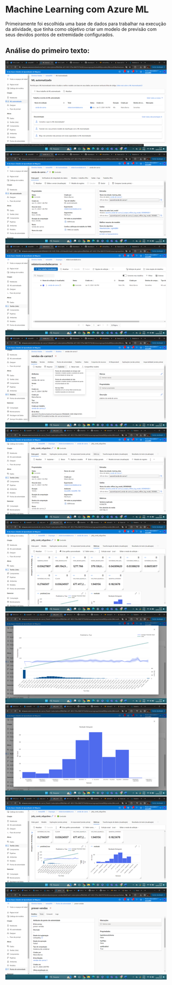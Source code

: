 # Machine Learning com Azure ML

Primeiramente foi escolhida uma base de dados para trabalhar na execução da atividade, que tinha como objetivo 
criar um modelo de previsão com seus devidos pontos de extremidade configurados.

## Análise do primeiro texto:
<img src="print_processo/exemplo01.png"/>

<img src="print_processo/exemplo02.png"/>

<img src="print_processo/exemplo03.png"/>

<img src="print_processo/exemplo04.png"/>

<img src="print_processo/exemplo05.png"/>

<img src="print_processo/exemplo06.png"/>

<img src="print_processo/exemplo07.png"/>

<img src="print_processo/exemplo08.png"/>

<img src="print_processo/exemplo09.png"/>

<img src="print_processo/exemplo10.png"/>
